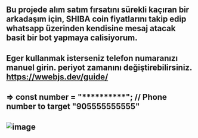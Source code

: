 ## Bu projede alım satım fırsatını sürekli kaçıran bir arkadaşım için, SHIBA coin fiyatlarını takip edip whatsapp üzerinden kendisine mesaj atacak basit bir bot yapmaya calisiyorum. 

## Eger kullanmak isterseniz telefon numaranızı manuel girin. periyot zamanını değiştirebilirsiniz. https://wwebjs.dev/guide/
## => const number = "**********"; // Phone number to target "905555555555"
## ![image](https://user-images.githubusercontent.com/74815003/152441575-cdd3960f-9456-4193-a1bb-754df17910fa.png)


